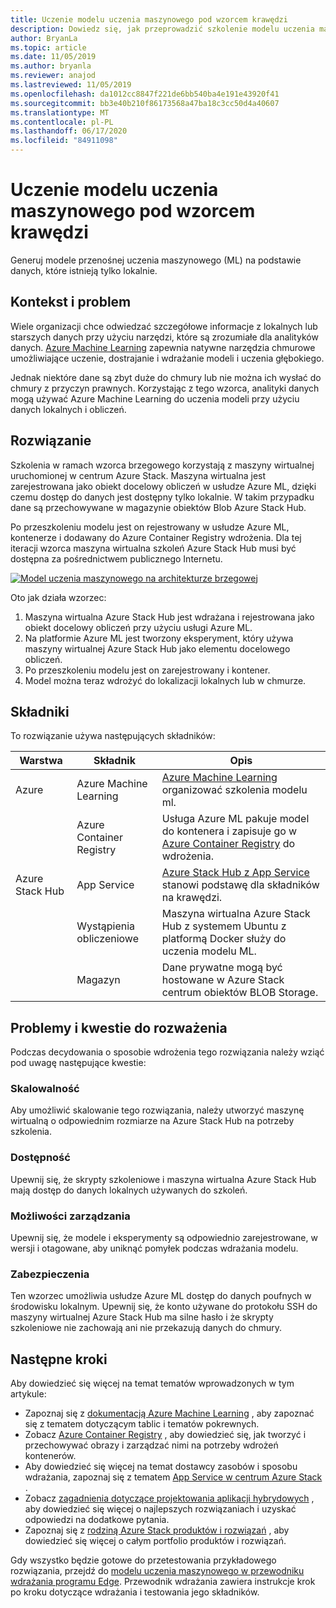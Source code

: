 ```yaml
---
title: Uczenie modelu uczenia maszynowego pod wzorcem krawędzi
description: Dowiedz się, jak przeprowadzić szkolenie modelu uczenia maszynowego na brzegu na platformie Azure i w centrum Azure Stack.
author: BryanLa
ms.topic: article
ms.date: 11/05/2019
ms.author: bryanla
ms.reviewer: anajod
ms.lastreviewed: 11/05/2019
ms.openlocfilehash: da1012cc8847f221de6bb540ba4e191e43920f41
ms.sourcegitcommit: bb3e40b210f86173568a47ba18c3cc50d4a40607
ms.translationtype: MT
ms.contentlocale: pl-PL
ms.lasthandoff: 06/17/2020
ms.locfileid: "84911098"
---
```

# <a name="train-machine-learning-model-at-the-edge-pattern"></a>Uczenie modelu uczenia maszynowego pod wzorcem krawędzi

Generuj modele przenośnej uczenia maszynowego (ML) na podstawie danych, które istnieją tylko lokalnie.

## <a name="context-and-problem"></a>Kontekst i problem

Wiele organizacji chce odwiedzać szczegółowe informacje z lokalnych lub starszych danych przy użyciu narzędzi, które są zrozumiałe dla analityków danych. [Azure Machine Learning](/azure/machine-learning/) zapewnia natywne narzędzia chmurowe umożliwiające uczenie, dostrajanie i wdrażanie modeli i uczenia głębokiego.  

Jednak niektóre dane są zbyt duże do chmury lub nie można ich wysłać do chmury z przyczyn prawnych. Korzystając z tego wzorca, analityki danych mogą używać Azure Machine Learning do uczenia modeli przy użyciu danych lokalnych i obliczeń.

## <a name="solution"></a>Rozwiązanie

Szkolenia w ramach wzorca brzegowego korzystają z maszyny wirtualnej uruchomionej w centrum Azure Stack. Maszyna wirtualna jest zarejestrowana jako obiekt docelowy obliczeń w usłudze Azure ML, dzięki czemu dostęp do danych jest dostępny tylko lokalnie. W takim przypadku dane są przechowywane w magazynie obiektów Blob Azure Stack Hub.

Po przeszkoleniu modelu jest on rejestrowany w usłudze Azure ML, kontenerze i dodawany do Azure Container Registry wdrożenia. Dla tej iteracji wzorca maszyna wirtualna szkoleń Azure Stack Hub musi być dostępna za pośrednictwem publicznego Internetu.

[![Model uczenia maszynowego na architekturze brzegowej](media/pattern-train-ml-model-at-edge/solution-architecture.png)](media/pattern-train-ml-model-at-edge/solution-architecture.png)

Oto jak działa wzorzec:

1. Maszyna wirtualna Azure Stack Hub jest wdrażana i rejestrowana jako obiekt docelowy obliczeń przy użyciu usługi Azure ML.
2. Na platformie Azure ML jest tworzony eksperyment, który używa maszyny wirtualnej Azure Stack Hub jako elementu docelowego obliczeń.
3. Po przeszkoleniu modelu jest on zarejestrowany i kontener.
4. Model można teraz wdrożyć do lokalizacji lokalnych lub w chmurze.

## <a name="components"></a>Składniki

To rozwiązanie używa następujących składników:

| Warstwa | Składnik | Opis |
|----------|-----------|-------------|
| Azure | Azure Machine Learning | [Azure Machine Learning](/azure/machine-learning/) organizować szkolenia modelu ml. |
| | Azure Container Registry | Usługa Azure ML pakuje model do kontenera i zapisuje go w [Azure Container Registry](/azure/container-registry/) do wdrożenia.|
| Azure Stack Hub | App Service | [Azure Stack Hub z App Service](/azure-stack/operator/azure-stack-app-service-overview) stanowi podstawę dla składników na krawędzi. |
| | Wystąpienia obliczeniowe | Maszyna wirtualna Azure Stack Hub z systemem Ubuntu z platformą Docker służy do uczenia modelu ML. |
| | Magazyn | Dane prywatne mogą być hostowane w Azure Stack centrum obiektów BLOB Storage. |

## <a name="issues-and-considerations"></a>Problemy i kwestie do rozważenia

Podczas decydowania o sposobie wdrożenia tego rozwiązania należy wziąć pod uwagę następujące kwestie:

### <a name="scalability"></a>Skalowalność

Aby umożliwić skalowanie tego rozwiązania, należy utworzyć maszynę wirtualną o odpowiednim rozmiarze na Azure Stack Hub na potrzeby szkolenia.

### <a name="availability"></a>Dostępność

Upewnij się, że skrypty szkoleniowe i maszyna wirtualna Azure Stack Hub mają dostęp do danych lokalnych używanych do szkoleń.

### <a name="manageability"></a>Możliwości zarządzania

Upewnij się, że modele i eksperymenty są odpowiednio zarejestrowane, w wersji i otagowane, aby uniknąć pomyłek podczas wdrażania modelu.

### <a name="security"></a>Zabezpieczenia

Ten wzorzec umożliwia usłudze Azure ML dostęp do danych poufnych w środowisku lokalnym. Upewnij się, że konto używane do protokołu SSH do maszyny wirtualnej Azure Stack Hub ma silne hasło i że skrypty szkoleniowe nie zachowają ani nie przekazują danych do chmury.

## <a name="next-steps"></a>Następne kroki

Aby dowiedzieć się więcej na temat tematów wprowadzonych w tym artykule:

- Zapoznaj się z [dokumentacją Azure Machine Learning](/azure/machine-learning) , aby zapoznać się z tematem dotyczącym tablic i tematów pokrewnych.
- Zobacz [Azure Container Registry](/azure/container-registry/) , aby dowiedzieć się, jak tworzyć i przechowywać obrazy i zarządzać nimi na potrzeby wdrożeń kontenerów.
- Aby dowiedzieć się więcej na temat dostawcy zasobów i sposobu wdrażania, zapoznaj się z tematem [App Service w centrum Azure Stack](/azure-stack/operator/azure-stack-app-service-overview) .
- Zobacz [zagadnienia dotyczące projektowania aplikacji hybrydowych](overview-app-design-considerations.md) , aby dowiedzieć się więcej o najlepszych rozwiązaniach i uzyskać odpowiedzi na dodatkowe pytania.
- Zapoznaj się z [rodziną Azure Stack produktów i rozwiązań](/azure-stack) , aby dowiedzieć się więcej o całym portfolio produktów i rozwiązań.

Gdy wszystko będzie gotowe do przetestowania przykładowego rozwiązania, przejdź do [modelu uczenia maszynowego w przewodniku wdrażania programu Edge](https://aka.ms/edgetrainingdeploy). Przewodnik wdrażania zawiera instrukcje krok po kroku dotyczące wdrażania i testowania jego składników.
